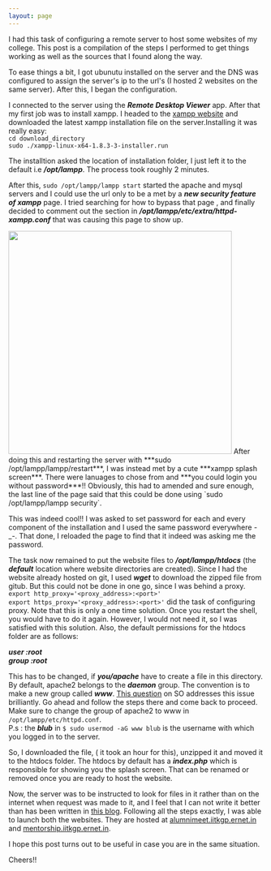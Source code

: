 ```yaml
---
layout: page
---
```


I had this task of configuring a remote server to host some websites of my college. This post is a compilation of the steps I performed to get things working as well as the sources that I found along the way.


To ease things a bit, I got ubunutu installed on the server and the DNS was configured to assign the server's ip to the url's (I hosted 2 websites on the same server). After this, I began the configuration. 

I connected to the server using the ***Remote Desktop Viewer*** app. After that my first job was to install xampp. I headed to the [xampp website](https://www.apachefriends.org/download.html) and downloaded the latest xampp installation file on the server.Installing it was really easy:<br>
`cd download_directory`<br>
`sudo ./xampp-linux-x64-1.8.3-3-installer.run`

The installtion asked the location of installation folder, I just left it to the default i.e ***/opt/lampp***. The process took roughly 2 minutes.

After this, `sudo /opt/lampp/lampp start` started the apache and mysql servers and I could use the url only to be a met by a ***new security feature of xampp*** page. I tried searching for how to bypass that page , and finally decided to comment out the section in ***/opt/lampp/etc/extra/httpd-xampp.conf*** that was causing this page to show up. <br>

<img src="{{site.url}}/assets/images/Screenshot from 2015-02-27 20:36:29.png" height="440px">
After doing this and restarting the server with ***sudo /opt/lampp/lampp/restart***, I was instead met by a cute ***xampp splash screen***. There were lanuages to chose from and ***you could login you without password***!! Obviously, this had to amended and sure enough, the last line of the page said that  this could be done using `sudo /opt/lampp/lampp security`.

This was indeed cool!! I was asked to set password for each and every component of the installation and I used the same password everywhere -_-. That done, I reloaded the page to find that it indeed was asking me the password. 

The task now remained to put the website files to ***/opt/lampp/htdocs*** (the ***default*** location where website directories are created). Since I had the website already hosted on git, I used ***wget*** to download the zipped file from gitub. But this could not be done in one go, since I was behind a proxy. <br>
`export http_proxy='<proxy_address>:<port>'`<br>
`export https_proxy='<proxy_address>:<port>'`
did the task of configuring proxy. Note that this is only a one time solution. Once you restart the shell, you would have to do it again. However, I would not need it, so I was satisfied with this solution. Also, the default permissions for the htdocs folder are as follows:

***user :root***<br>
***group :root***<br>

This has to be changed, if ***you/apache*** have to create a file in this directory. By default, apache2 belongs to the ***daemon*** group. The convention is to make a new group called ***www***. [This question](http://superuser.com/a/268996/402332) on SO addresses this issue brilliantly. Go ahead and follow the steps there and come back to proceed. Make sure to change the group of apache2 to www in `/opt/lampp/etc/httpd.conf`. <br>
P.s : the ***blub*** in `$ sudo usermod -aG www blub` is the username with which you logged in to the server.<br>

So, I downloaded the file, ( it took an hour for this), unzipped it and moved it to the htdocs folder. The htdocs by default has a ***index.php*** which is responsible for showing you the splash screen. That can be renamed or removed once you are ready to host the website.

Now, the server was to be instructed to look for files in it rather than on the internet when request was made to it, and I feel that I can not write it better than has been written in [this blog](http://www.devarticles.in/linux/creating-new-virtual-host-while-using-xampp-in-ubuntu-linux/). Following all the steps exactly, I was able to launch both the websites. They are hosted at [alumnimeet.iitkgp.ernet.in](alumnimeet.iitkgp.ernet.in) and [mentorship.iitkgp.ernet.in](mentorship.iitkgp.ernet.in).

I hope this post turns out to be useful in case you are in the same situation. 

Cheers!!